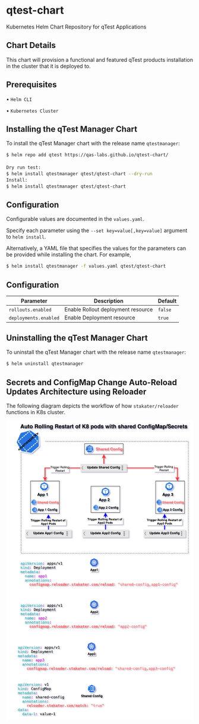 # qtest-chart
Kubernetes Helm Chart Repository for qTest Applications

## Chart Details
This chart will provision a functional and featured qTest products installation in the cluster that it is deployed to.

## Prerequisites

   • `Helm CLI`

   • `Kubernetes Cluster`

## Installing the qTest Manager Chart

To install the qTest Manager chart with the release name `qtestmanager`:
```bash
$ helm repo add qtest https://qas-labs.github.io/qtest-chart/

Dry run test:
$ helm install qtestmanager qtest/qtest-chart --dry-run
Install:
$ helm install qtestmanager qtest/qtest-chart
```

## Configuration

Configurable values are documented in the `values.yaml`.

Specify each parameter using the `--set key=value[,key=value]` argument to `helm install`.

Alternatively, a YAML file that specifies the values for the parameters can be provided while installing the chart. For example,

```bash
$ helm install qtestmanager -f values.yaml qtest/qtest-chart
```

## Configuration

| Parameter                                 | Description                                   | Default                                                 |
|-------------------------------------------|-----------------------------------------------|---------------------------------------------------------|
| `rollouts.enabled`                        | Enable Rollout deployment resource            | `false`                                                 |
| `deployments.enabled`                     | Enable Deployment resource                    | `true`                                                  |

## Uninstalling the qTest Manager Chart

To uninstall the qTest Manager chart with the release name `qtestmanager`:
```bash
$ helm uninstall qtestmanager
```



## Secrets and ConfigMap Change Auto-Reload Updates Architecture using Reloader

The following diagram depicts the workflow of how `stakater/reloader` functions in K8s cluster.


![stakater/reloader Architecture](docs/stakater-reloader-arch-1.png)
